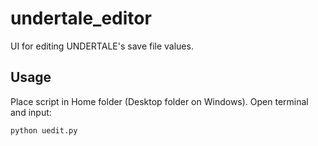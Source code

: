 # undertale_editor
UI for editing UNDERTALE's save file values.
## Usage
Place script in Home folder (Desktop folder on Windows).
Open terminal and input:
```
python uedit.py
```
